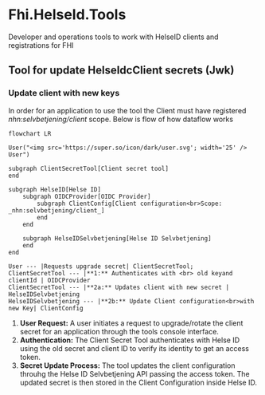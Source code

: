 # Fhi.HelseId.Tools
Developer and operations tools to work with HelseID clients and registrations for FHI


## Tool for update HelseIdcClient secrets (Jwk)

### Update client with new keys

In order for an application to use the tool the Client must have registered _nhn:selvbetjening/client_ scope. Below is flow of how dataflow works

```mermaid
flowchart LR

User("<img src='https://super.so/icon/dark/user.svg'; width='25' /> User")

subgraph ClientSecretTool[Client secret tool]
end

subgraph HelseID[Helse ID]
    subgraph OIDCProvider[OIDC Provider]
        subgraph ClientConfig[Client configuration<br>Scope: _nhn:selvbetjening/client_]
        end
    end
    
    subgraph HelseIDSelvbetjening[Helse ID Selvbetjening]
    end
end

User --- |Requests upgrade secret| ClientSecretTool;
ClientSecretTool --- |**1:** Authenticates with <br> old keyand clientId | OIDCProvider
ClientSecretTool --- |**2a:** Updates client with new secret | HelseIDSelvbetjening
HelseIDSelvbetjening --- |**2b:** Update Client configuration<br>with new Key| ClientConfig

```

1. **User Request:** A user initiates a request to upgrade/rotate the client secret for an application through the tools console interface.
2. **Authentication:** The Client Secret Tool authenticates with Helse ID using the old secret and client ID to verify its identity to get an access token.
3. **Secret Update Process:** The tool updates the client configuration throuhg the Helse ID Selvbetjening API passing the access token. The updated secret is then stored in the Client Configuration inside Helse ID.


